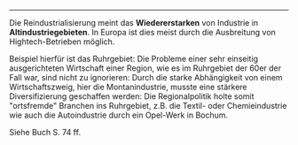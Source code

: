 ***

Die Reindustrialisierung meint das **Wiedererstarken** von Industrie in **Altindustriegebieten**. In Europa ist dies meist durch die Ausbreitung von Hightech-Betrieben möglich.

Beispiel hierfür ist das Ruhrgebiet:
Die Probleme einer sehr einseitig ausgerichteten Wirtschaft einer Region, wie es im Ruhrgebiet der 60er der Fall war, sind nicht zu ignorieren: Durch die starke Abhängigkeit von einem Wirtschaftszweig, hier die Montanindustrie, musste eine stärkere Diversifizierung geschaffen werden: Die Regionalpolitik holte somit "ortsfremde" Branchen ins Ruhrgebiet, z.B. die Textil- oder Chemieindustrie wie auch die Autoindustrie durch ein Opel-Werk in Bochum.

Siehe Buch S. 74 ff.